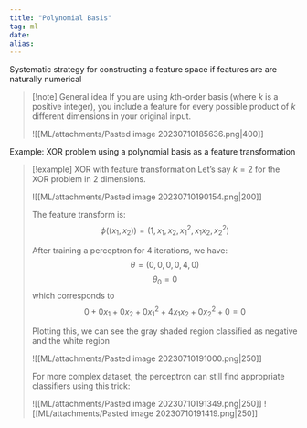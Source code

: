 ```yaml
---
title: "Polynomial Basis"
tag: ml
date: 
alias:
---
```


Systematic strategy for constructing a feature space if features are are naturally numerical

>[!note] General idea
>If you are using $k$th-order basis (where $k$ is a positive integer), you include a feature for every possible product of $k$ different dimensions in your original input.
>  
>![[ML/attachments/Pasted image 20230710185636.png|400]]


Example: XOR problem using a polynomial basis as a feature transformation

>[!example] XOR with feature transformation 
>Let’s say $k=2$ for the XOR problem in 2 dimensions.
> 
>![[ML/attachments/Pasted image 20230710190154.png|200]]
>
>The feature transform is:
>$$\phi((x_{1}, x_{2})) = (1, x_{1}, x_{2}, x_{1}^{2}, x_{1}x_{2}, x_{2}^2)$$
>
>After training a perceptron for 4 iterations, we have:
>$$\theta = (0,0,0,0,4,0)$$
>$$\theta_{0} = 0$$
>which corresponds to
>$$0 + 0x_{1} + 0x_{2} + 0x_{1}^{2} + 4x_{1}x_{2} + 0x_{2}^{2}+ 0 = 0$$
>
>Plotting this, we can see the gray shaded region classified as negative and the white region
>
>![[ML/attachments/Pasted image 20230710191000.png|250]]
>
>For more complex dataset, the perceptron can still find appropriate classifiers using this trick:
>
>![[ML/attachments/Pasted image 20230710191349.png|250]]
>![[ML/attachments/Pasted image 20230710191419.png|250]]




